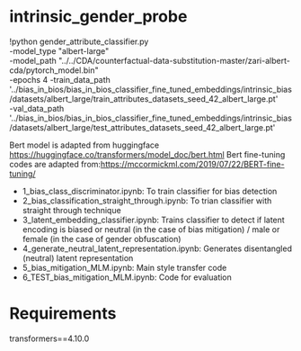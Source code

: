 # intrinsic_gender_probe

!python gender_attribute_classifier.py \
-model_type "albert-large" \
-model_path "../../CDA/counterfactual-data-substitution-master/zari-albert-cda/pytorch_model.bin" \
-epochs 4 -train_data_path '../bias_in_bios/bias_in_bios_classifier_fine_tuned_embeddings/intrinsic_bias/datasets/albert_large/train_attributes_datasets_seed_42_albert_large.pt' \
-val_data_path '../bias_in_bios/bias_in_bios_classifier_fine_tuned_embeddings/intrinsic_bias/datasets/albert_large/test_attributes_datasets_seed_42_albert_large.pt'

Bert model is adapted from huggingface https://huggingface.co/transformers/model_doc/bert.html
Bert fine-tuning codes are adapted from:https://mccormickml.com/2019/07/22/BERT-fine-tuning/

- 1_bias_class_discriminator.ipynb: To train classifier for bias detection
- 2_bias_classification_straight_through.ipynb: To trian classifier with straight through technique
- 3_latent_embedding_classifier.ipynb: Trains classifier to detect if latent encoding is biased or neutral (in the case of bias mitigation) / male or female (in the case of gender obfuscation)
- 4_generate_neutral_latent_representation.ipynb: Generates disentangled (neutral) latent representation
- 5_bias_mitigation_MLM.ipynb: Main style transfer code
- 6_TEST_bias_mitigation_MLM.ipynb: Code for evaluation

# Requirements
transformers==4.10.0
